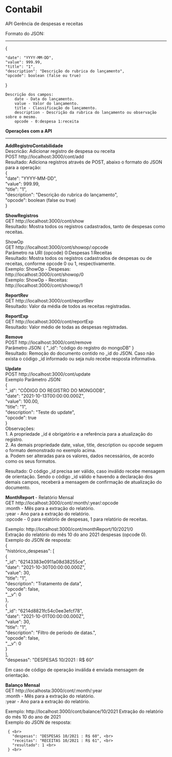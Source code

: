 # Contabil
API Gerência de despesas e receitas

Formato do JSON: 			
<hr>

{ 

	"date": "YYYY-MM-DD", 	
	"value": 999.99, 	
	"title": "1", 	
	"description": "Descrição do rubrica do lançamento", 	
	"opcode": boolean (false ou true) 	
	
} 

	Descrição dos campos: 
		date - Data do lançamento. 
		value - Valor do lançamento. 
		title - Classificação do lançamento. 
		description - Descrição da rubrica do lançamento ou observação sobre o mesmo. 
		opcode - 0:despesa 1:receita


<p> <strong> Operações com a API </strong> </p>
<hr/>

<p> <strong> AddRegistroContabilidade </strong> <br>	
	Descricão: Adicionar registro de despesa ou receita <br>
	POST http://localhost:3000/cont/add <br>
	Resultado: Adiciona registros através de POST, abaixo o formato do JSON para a operação: <br>
	{ <br>
	"date": "YYYY-MM-DD", <br>
	"value": 999.99, <br>
	"title": "1", <br>
	"description": "Descrição do rubrica do lançamento", <br>
	"opcode": boolean (false ou true) <br>
	}
	</p>

<p> <strong> ShowRegistros </strong> <br>
	GET http://localhost:3000/cont/show <br>
	Resultado: Mostra todos os registros cadastrados, tanto de despesas como receitas. </p>

<p> ShowOp <br>
	GET http://localhost:3000/cont/showop/:opcode <br>
	Parâmetro na URI {opcode} 0:Despesas 1:Receitas <br>
	Resultado: Mostra todos os registros cadastrados de despesas ou de receitas, conforme opcode 0 ou 1, respectivamente. <br>
	Exemplo: ShowOp - Despesas: <br>  http://localhost:3000/cont/showop/0 <br>
	Exemplo: ShowOp - Receitas: <br>  http://localhost:3000/cont/showop/1 <br> </p>
			
<p> <strong> ReportRev </strong> <br>
	GET http://localhost:3000/cont/reportRev  <br>
	Resultado: Valor da média de todos as receitas registradas. </p>

<p> <strong> ReportExp </strong> <br>
	GET http://localhost:3000/cont/reportExp <br>
	Resultado: Valor médio de todas as despesas registradas. </p>

<p> <strong> Remove </strong> <br>
	POST http://localhost:3000/cont/remove <br>
	Parâmetro JSON: { "_id": "código do registro do mongoDB" } <br>
	Resultado: Remoção do documento contido no _id do JSON. Caso não exista o código _id informado ou seja nulo recebe resposta informativa.

<p> <strong> Update </strong> <br>
	POST http://localhost:3000/cont/update <br>
	Exemplo Parâmetro JSON: <br>
	{ <br>
	"_id": "CÓDIGO DO REGISTRO DO MONGODB", <br>
	"date": "2021-10-13T00:00:00.000Z", <br>
	"value": 100.00, <br>
	"title": "1", <br>
	"description": "Teste do update", <br>
	"opcode": true <br>
	} <br>
	Observações:  <br>
	1. A propriedade _id é obrigatório e a referência para a atualização do registro. <br>
	2. As demais propriedade date, value, title, description ou opcode seguem o formato demonstrado no exemplo acima. <br>
	a. Podem ser alteradas para os valores, dados necessários, de acordo como os seus formatos. <br>

Resultado: O código _id precisa ser válido, caso inválido recebe mensagem de orientação. Sendo o código _id válido e havendo a declaração dos demais campos, receberá a mensagem de confirmação de atualização do documento. </p>

<p>  <strong> MonthReport </strong> - Relatório Mensal <br>
	GET http://localhost:3000/cont/:month/:year/:opcode  <br>
	:month - Mês para a extração do relatório. <br>
	:year - Ano para a extração do relatório. <br>
	:opcode - 0 para relatório de despesas, 1 para relatório de receitas. <br>

Exemplo: http://localhost:3000/cont/monthReport/10/2021/0 <br>
	Extração do relatório do mês 10 do ano 2021 despesas (opcode 0).
<br>
Exemplo do JSON de resposta: 
<br>
{ <br>
"histórico_despesas": [ <br>
    { <br>
        "_id": "62143383e0911a08d38255ce", <br>
        "date": "2021-10-30T00:00:00.000Z", <br>
        "value": 30, <br>
        "title": "1", <br>
        "description": "Tratamento de data", <br>
        "opcode": false, <br>
        "__v": 0 <br>
    }, <br>
    { <br> 
        "_id": "6214d8821fc54c0ee3efcf78", <br>
        "date": "2021-10-01T00:00:00.000Z", <br>
        "value": 30, <br>
        "title": "1", <br>
        "description": "Filtro de período de datas.", <br>
        "opcode": false, <br>
        "__v": 0 <br>
    } <br>
], <br>
"despesas": "DESPESAS 10/2021 : R$ 60" <br>


Em caso de código de operação inválida é enviada mensagem de orientação. <br> </p>

<p> <strong> Balanço Mensal </strong> <br>
	GET http://localhosta:3000/cont/:month/:year  <br>
	:month - Mês para a extração do relatório.  <br>
	:year - Ano para a extração do relatório. <br>

Exemplo: http://localhost:3000/cont/balance/10/2021 Extração do relatório do mês 10 do ano de 2021
<br>
Exemplo do JSON de resposta: <br>

     { <br>
       "despesas": "DESPESAS 10/2021 : R$ 60", <br>
       "receitas": "RECEITAS 10/2021 : R$ 61", <br>
       "resultado": 1 <br>
     } <br>
